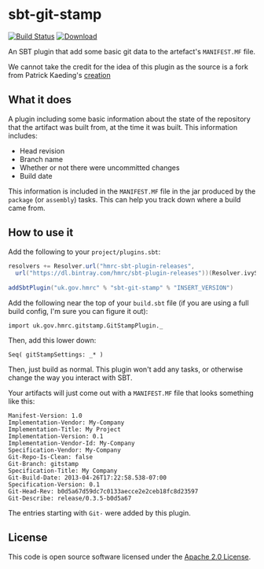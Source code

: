 sbt-git-stamp
=============

[![Build Status](https://travis-ci.org/hmrc/sbt-git-stamp.svg)](https://travis-ci.org/hmrc/sbt-git-stamp) [ ![Download](https://api.bintray.com/packages/hmrc/sbt-plugin-releases/sbt-git-stamp/images/download.svg) ](https://bintray.com/hmrc/sbt-plugin-releases/sbt-git-stamp/_latestVersion)

An SBT plugin that add some basic git data to the artefact's `MANIFEST.MF` file.

We cannot take the credit for the idea of this plugin as the source is a fork from Patrick Kaeding's [creation](https://bitbucket.org/pkaeding/sbt-git-stamp)

## What it does ##

A plugin including some basic information about the state of the repository that the artifact was built from,
at the time it was built.  This information includes:

* Head revision
* Branch name
* Whether or not there were uncommitted changes
* Build date

This information is included in the `MANIFEST.MF` file in the jar produced by the `package` (or `assembly`) tasks.  This can
help you track down where a build came from.

## How to use it ##

Add the following to your `project/plugins.sbt`:

```scala
resolvers += Resolver.url("hmrc-sbt-plugin-releases",
  url("https://dl.bintray.com/hmrc/sbt-plugin-releases"))(Resolver.ivyStylePatterns)
  
addSbtPlugin("uk.gov.hmrc" % "sbt-git-stamp" % "INSERT_VERSION")
```    

Add the following near the top of your `build.sbt` file (if you are using a full build config, I'm sure you can figure
it out):

    import uk.gov.hmrc.gitstamp.GitStampPlugin._

Then, add this lower down:

    Seq( gitStampSettings: _* )

Then, just build as normal. This plugin won't add any tasks, or otherwise change the way you interact with SBT.

Your artifacts will just come out with a `MANIFEST.MF` file that looks something like this:

    Manifest-Version: 1.0
    Implementation-Vendor: My-Company
    Implementation-Title: My Project
    Implementation-Version: 0.1
    Implementation-Vendor-Id: My-Company
    Specification-Vendor: My-Company
    Git-Repo-Is-Clean: false
    Git-Branch: gitstamp
    Specification-Title: My Company
    Git-Build-Date: 2013-04-26T17:22:58.538-07:00
    Specification-Version: 0.1
    Git-Head-Rev: b0d5a67d59dc7c0133aecce2e2ceb18fc8d23597
    Git-Describe: release/0.3.5-b0d5a67

The entries starting with `Git-` were added by this plugin.

## License ##
 
This code is open source software licensed under the [Apache 2.0 License]("http://www.apache.org/licenses/LICENSE-2.0.html").
